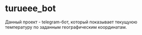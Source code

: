 # turueee_bot

Данный проект - telegram-бот, который показывает текущуюю температуру по заданным
географическим координатам.



